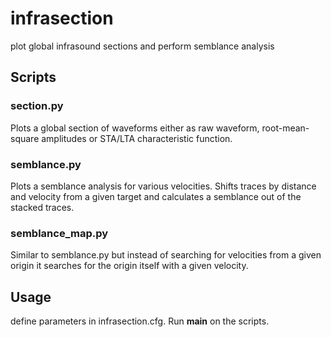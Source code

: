 # infrasection
plot global infrasound sections and perform semblance analysis

## Scripts

### section.py
Plots a global section of waveforms either as raw waveform, root-mean-square amplitudes or STA/LTA characteristic function.

### semblance.py
Plots a semblance analysis for various velocities. Shifts traces by distance and velocity from a given target and calculates a semblance out of the stacked traces.

### semblance_map.py
Similar to semblance.py but instead of searching for velocities from a given origin it searches for the origin itself with a given velocity.

## Usage
define parameters in infrasection.cfg. Run __main__ on the scripts.
